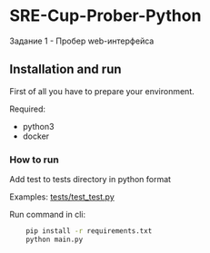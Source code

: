 # SRE-Cup-Prober-Python
Задание 1 - Пробер web-интерфейса

## Installation and run
First of all you have to prepare your environment. 

Required: 
- python3
- docker


### How to run
Add test to tests directory in python format

Examples: [tests/test_test.py](tests/test_test.py)

Run command in cli:
```sh
    pip install -r requirements.txt
    python main.py
```

